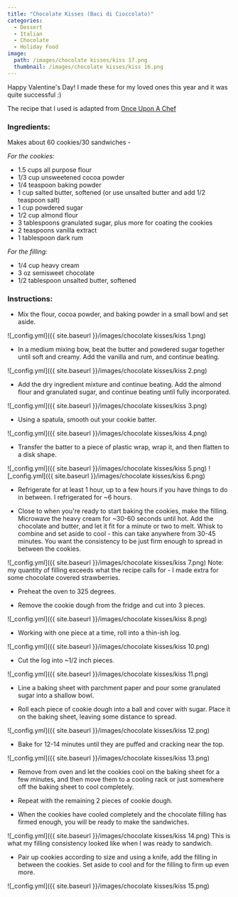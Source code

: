 ```yaml
---
title: "Chocolate Kisses (Baci di Cioccolato)"
categories:
  - Dessert
  - Italian
  - Chocolate
  - Holiday Food
image:
  path: /images/chocolate kisses/kiss 17.png
  thumbnail: /images/chocolate kisses/kiss 16.png
---
```


Happy Valentine's Day! I made these for my loved ones this year and it was quite successful :)

The recipe that I used is adapted from [Once Upon A Chef](https://www.onceuponachef.com/recipes/chocolate-kisses-baci-di-cioccolato.html)

### Ingredients:

Makes about 60 cookies/30 sandwiches - 

_For the cookies:_

* 1.5 cups all purpose flour
* 1/3 cup unsweetened cocoa powder
* 1/4 teaspoon baking powder
* 1 cup salted butter, softened (or use unsalted butter and add 1/2 teaspoon salt)
* 1 cup powdered sugar
* 1/2 cup almond flour
* 3 tablespoons granulated sugar, plus more for coating the cookies
* 2 teaspoons vanilla extract
* 1 tablespoon dark rum 

_For the filling:_

* 1/4 cup heavy cream
* 3 oz semisweet chocolate
* 1/2 tablespoon unsalted butter, softened

### Instructions:

* Mix the flour, cocoa powder, and baking powder in a small bowl and set aside.

![_config.yml]({{ site.baseurl }}/images/chocolate kisses/kiss 1.png)

* In a medium mixing bow, beat the butter and powdered sugar together until soft and creamy. Add the vanilla and rum, and continue beating.

![_config.yml]({{ site.baseurl }}/images/chocolate kisses/kiss 2.png)

* Add the dry ingredient mixture and continue beating. Add the almond flour and granulated sugar, and continue beating until fully incorporated.

![_config.yml]({{ site.baseurl }}/images/chocolate kisses/kiss 3.png)

* Using a spatula, smooth out your cookie batter.

![_config.yml]({{ site.baseurl }}/images/chocolate kisses/kiss 4.png)

* Transfer the batter to a piece of plastic wrap, wrap it, and then flatten to a disk shape. 

![_config.yml]({{ site.baseurl }}/images/chocolate kisses/kiss 5.png)
![_config.yml]({{ site.baseurl }}/images/chocolate kisses/kiss 6.png)

* Refrigerate for at least 1 hour, up to a few hours if you have things to do in between. I refrigerated for ~6 hours.

* Close to when you're ready to start baking the cookies, make the filling. Microwave the heavy cream for ~30-60 seconds until hot. Add the chocolate and butter, and let it fit for a minute or two to melt. Whisk to combine and set aside to cool - this can take anywhere from 30-45 minutes. You want the consistency to be just firm enough to spread in between the cookies.

![_config.yml]({{ site.baseurl }}/images/chocolate kisses/kiss 7.png)
Note: my quantity of filling exceeds what the recipe calls for - I made extra for some chocolate covered strawberries.

* Preheat the oven to 325 degrees.

* Remove the cookie dough from the fridge and cut into 3 pieces. 

![_config.yml]({{ site.baseurl }}/images/chocolate kisses/kiss 8.png)

* Working with one piece at a time, roll into a thin-ish log.

![_config.yml]({{ site.baseurl }}/images/chocolate kisses/kiss 10.png)

* Cut the log into ~1/2 inch pieces.

![_config.yml]({{ site.baseurl }}/images/chocolate kisses/kiss 11.png)

* Line a baking sheet with parchment paper and pour some granulated sugar into a shallow bowl. 

* Roll each piece of cookie dough into a ball and cover with sugar. Place it on the baking sheet, leaving some distance to spread.

![_config.yml]({{ site.baseurl }}/images/chocolate kisses/kiss 12.png)

* Bake for 12-14 minutes until they are puffed and cracking near the top.

![_config.yml]({{ site.baseurl }}/images/chocolate kisses/kiss 13.png)

* Remove from oven and let the cookies cool on the baking sheet for a few minutes, and then move them to a cooling rack or just somewhere off the baking sheet to cool completely.

* Repeat with the remaining 2 pieces of cookie dough.

* When the cookies have cooled completely and the chocolate filling has firmed enough, you will be ready to make the sandwiches.

![_config.yml]({{ site.baseurl }}/images/chocolate kisses/kiss 14.png)
This is what my filling consistency looked like when I was ready to sandwich.

* Pair up cookies according to size and using a knife, add the filling in between the cookies. Set aside to cool and for the filling to firm up even more.

![_config.yml]({{ site.baseurl }}/images/chocolate kisses/kiss 15.png)



